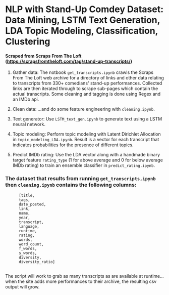 # NLP with Stand-Up Comdey Dataset: Data Mining, LSTM Text Generation, LDA Topic Modeling, Classification, Clustering 
#### Scraped from Scraps From The Loft (https://scrapsfromtheloft.com/tag/stand-up-transcripts/)

1) Gather data: The notbook `get_transcripts.ipynb` crawls the Scraps From The Loft web archive for a directory of links and other data
          relating to transcripts from 330+ comedians' stand-up performances. Collected links are then iterated through to
          scrape sub-pages which contain the actual transcripts. Some cleaning and tagging is done using Regex and an IMDb api. 
          
2) Clean data: ...and do some feature engineering with `cleaning.ipynb`.

3) Text generator: Use `LSTM_text_gen.ipynb` to generate text using a LSTM neural network.

4) Topic modeling: Perform topic modeling with Latent Dirichlet Allocation in `topic_modeling_LDA.ipynb`. Result is a vector for each transcript that indicates probabilities for the presence of different topics.

5) Predict IMDb rating: Use the LDA vector along with a handmade binary target feature `rating_type` (1 for above average and 0 for below average IMDb rating) to train an ensemble classifier in `predict_rating.ipynb`.


### The dataset that results from running `get_transcripts,ipynb` then `cleaning,ipynb` contains the following columns: 
          [title, 
          tags, 
          date_posted, 
          link, 
          name, 
          year, 
          transcript, 
          language, 
          runtime, 
          rating,
          words,
          word_count,
          f_words,
          s_words,
          diversity,
          diversity_ratio]
##
The script will work to grab as many transcripts as
          are available at runtime... when
          the site adds more performances to their archive, the resulting csv output will grow.
